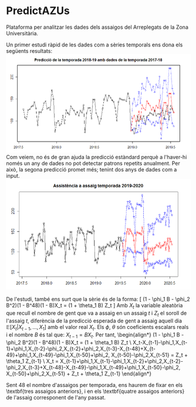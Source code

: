 # PredictAZUs
Plataforma per analitzar les dades dels assaigos del Arreplegats de la Zona Universitària.

Un primer estudi ràpid de les dades com a sèries temporals ens dona els següents resultats:
![Predicció de l'últim tram de la temporada 2018-2019](https://github.com/Huguet57/predictazus/blob/master/plots/PredTemporada20182019.png)
Com veiem, no és de gran ajuda la predicció estàndard perquè a l'haver-hi només un any de dades no pot detectar patrons repetits anualment. Per això, la segona predicció promet més; tenint dos anys de dades com a input.
![Predicció de la temporada 2019-2020](https://github.com/Huguet57/predictazus/blob/master/plots/PredTemporada20192020.png)

De l'estudi, també ens surt que la sèrie és de la forma:
\[
(1 - \phi_1 B - \phi_2 B^2)(1 - B^48)(1 - B)X_t = (1 + \theta_1 B) Z_t
\]
Amb $X_t$ la variable aleatòria que recull el nombre de gent que va a assaig en un assaig $t$ i $Z_t$ el soroll de l'assaig $t$, diferència de la predicció esperada de gent a assaig aquell dia $\mathbb{E}[X_t | X_{t-1},\ldots,X_1]$ amb el valor real $X_t$. Els $\phi$, $\theta$ són coeficients escalars reals i el nombre $B$ és tal que: $X_{t-1} = B X_t$. Per tant,
\begin{align*}
(1 - \phi_1 B - \phi_2 B^2)(1 - B^48)(1 - B)X_t = (1 + \theta_1 B) Z_t \\
X_t-X_{t-1}-\phi_1\,X_{t-1}+\phi_1\,X_{t-2}-\phi_2\,X_{t-2}+\phi_2\,X_{t-3}-X_{t-48}+X_{t-49}+\phi_1\,X_{t-49}-\phi_1\,X_{t-50}+\phi_2\,
 X_{t-50}-\phi_2\,X_{t-51} = Z_t + \theta_1 Z_{t-1} \\
X_t = X_{t-1}+\phi_1\,X_{t-1}-\phi_1\,X_{t-2}+\phi_2\,X_{t-2}-\phi_2\,X_{t-3}+X_{t-48}-X_{t-49}-\phi_1\,X_{t-49}+\phi_1\,X_{t-50}-\phi_2\,
 X_{t-50}+\phi_2\,X_{t-51} + Z_t + \theta_1 Z_{t-1}
\end{align*}

Sent 48 el nombre d'assaigos per temporada, ens haurem de fixar en els \textbf{tres assaigos anteriors}, i en els \textbf{quatre assaigos anteriors} de l'assaig corresponent de l'any passat.
